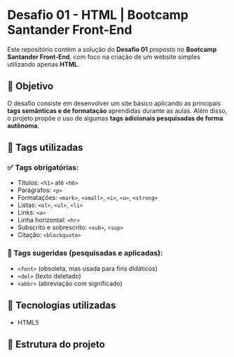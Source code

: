 # Desafio 01 - HTML | Bootcamp Santander Front-End

Este repositório contém a solução do **Desafio 01** proposto no **Bootcamp Santander Front-End**, com foco na criação de um website simples utilizando apenas **HTML**.

## 📄 Objetivo

O desafio consiste em desenvolver um site básico aplicando as principais **tags semânticas e de formatação** aprendidas durante as aulas. Além disso, o projeto propõe o uso de algumas **tags adicionais pesquisadas de forma autônoma**.

## 🧠 Tags utilizadas

### ✅ Tags obrigatórias:
- Títulos: `<h1>` até `<h6>`
- Parágrafos: `<p>`
- Formatações: `<mark>`, `<small>`, `<i>`, `<u>`, `<strong>`
- Listas: `<ol>`, `<ul>`, `<li>`
- Links: `<a>`
- Linha horizontal: `<hr>`
- Subscrito e sobrescrito: `<sub>`, `<sup>`
- Citação: `<blockquote>`

### 🔎 Tags sugeridas (pesquisadas e aplicadas):
- `<font>` (obsoleta, mas usada para fins didáticos)
- `<del>` (texto deletado)
- `<abbr>` (abreviação com significado)

## 🚀 Tecnologias utilizadas

- HTML5

## 📁 Estrutura do projeto
